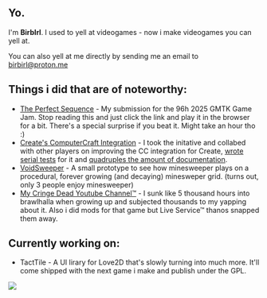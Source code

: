 ## Yo.
I'm **BirbIrl**. I used to yell at videogames - now i make videogames you can yell at.

You can also yell at me directly by sending me an email to birbirl@proton.me

## Things i did that are of noteworthy:
- [The Perfect Sequence](https://birbirl.itch.io/the-perfect-sequence) - My submission for the 96h 2025 GMTK Game Jam. Stop reading this and just click the link and play it in the browser for a bit. There's a special surprise if you beat it. Might take an hour tho :)
- [Create's ComputerCraft Integration](https://github.com/Creators-of-Create/Create/pull/7883) - I took the initative and collabed with other players on improving the CC integration for Create, [wrote serial tests](https://github.com/BirbIrl/Create-CC-Integration-Tests) for it and [quadruples the amount of documentation](https://github.com/Creators-of-Create/wiki/pull/4).
- [VoidSweeper](https://github.com/BirbIrl/VoidSweeper) - A small prototype to see how minesweeper plays on a procedural, forever growing (and decaying) minesweper grid. (turns out, only 3 people enjoy minesweeper)
- [My Cringe Dead Youtube Channel™](https://www.youtube.com/@BirbIrl) - I sunk like 5 thousand hours into brawlhalla when growing up and subjected thousands to my yapping about it. Also i did mods for that game but Live Service™ thanos snapped them away.

## Currently working on:
- TactTile - A UI lirary for Love2D that's slowly turning into much more. It'll come shipped with the next game i make and publish under the GPL.

![](https://github-readme-stats.vercel.app/api/top-langs/?username=BirbIrl&langs_count=8&theme=gruvbox&show_icons=true&hide_border=true&layout=compact&hide=Jupyter%20Notebook)
